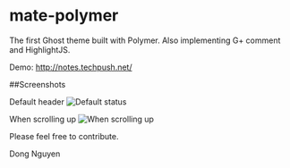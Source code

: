 # mate-polymer
The first Ghost theme built with Polymer. Also implementing G+ comment and HighlightJS.

Demo: http://notes.techpush.net/

##Screenshots

Default header
![Default status](http://i.imgur.com/Uj7HS2U.png)

When scrolling up
![When scrolling up](http://i.imgur.com/Ydb5wpx.png)


Please feel free to contribute.

Dong Nguyen
